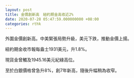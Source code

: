 ```yaml
---
layout: post
title: 金價創新高　紐約期金高收近2%
date: 2020-07-28 05:47:59.000000000 +08:00
categories: rthk
---
```


外圍金價創新高。中美緊張局勢升級，美元下跌，推動金價上揚。

紐約期金收市報每盎士1931美元，升1.8%。

現貨金曾觸及1945.16美元紀綠高位。

至於白銀價格曾急升8%，創7年新高，隨後升幅稍為收窄。
